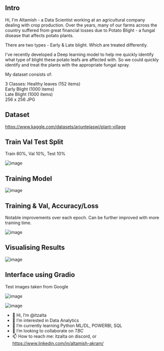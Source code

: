## Intro
Hi, I'm Altamish - a Data Scientist working at an agricultural company dealing with crop production. 
Over the years, many of our farms across the country suffered from great financial losses due to Potato Blight - a fungal disease that affects potato plants.

There are two types - Early & Late blight. Which are treated differently.

I've recently developed a Deep learning model to help me quickly identify what type of blight these potato leafs are affected with. 
So we could quickly identify and treat the plants with the appropriate fungal spray. 


My dataset consists of:

3 Classes:
Healthy leaves (152 items)  
Early Blight (1000 items)  
Late Blight (1000 items)   
256 x 256 JPG

## Dataset
https://www.kaggle.com/datasets/arjuntejaswi/plant-village



## Train Val Test Split

Train 80%, Val 10%, Test 10%

![image](https://github.com/itzalta/itzalta/assets/144862942/6ca9f7a9-1e72-40b6-9050-58105b945f77)



## Training Model 

![image](https://github.com/itzalta/itzalta/assets/144862942/2ec69c68-4661-4987-a901-16db9c6272dc)


## Training & Val, Accuracy/Loss
Notable improvements over each epoch. Can be further improved with more training time.

![image](https://github.com/itzalta/itzalta/assets/144862942/9d19e130-ffd9-4e9b-9e39-113d39b4ed7b)




## Visualising Results
![image](https://github.com/itzalta/itzalta/assets/144862942/de8e1439-2750-41fa-9a0c-e4bff654bcca)


## Interface using Gradio
Test images taken from Google

![image](https://github.com/itzalta/itzalta/assets/144862942/84df6c9b-3eb3-4dd1-be09-78b804c44d78)

![image](https://github.com/itzalta/itzalta/assets/144862942/044526f2-a8db-4866-aacb-255cc2d03ee5)





- 👋 Hi, I’m @itzalta
- 👀 I’m interested in Data Analytics 
- 🌱 I’m currently learning Python ML/DL, POWERBI, SQL
- 💞️ I’m looking to collaborate on *TBC*
- 📫 How to reach me: itzalta on discord, or https://www.linkedin.com/in/altamish-akram/

<!---
itzalta/itzalta is a ✨ special ✨ repository because its `README.md` (this file) appears on your GitHub profile.
You can click the Preview link to take a look at your changes.
--->
